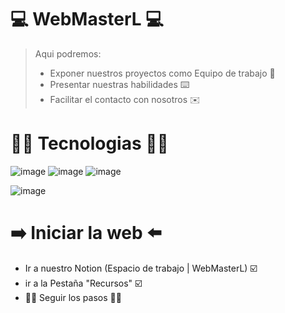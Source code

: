 # 💻  WebMasterL  💻


>
>Aqui podremos:
>
>- Exponer nuestros proyectos como Equipo de trabajo 💪
>- Presentar nuestras habilidades ⌨️
>- Facilitar el contacto con nosotros ✉️

# 🧑‍💻 Tecnologias 🧑‍💻
![image](https://github.com/SantiagooMolina/WebMasterL/assets/169953535/2e33828d-31cf-4cdf-88dd-82ba6ef014cd) 
![image](https://github.com/SantiagooMolina/WebMasterL/assets/169953535/dbd07b61-0b4b-430f-b042-5dbe96c863d4)
![image](https://github.com/SantiagooMolina/WebMasterL/assets/169953535/2b8794b5-4c38-4065-a61c-c79e706fb079)

![image](https://github.com/SantiagooMolina/WebMasterL/assets/169953535/c79f299b-9877-4ea1-bf1d-b631e6622ac0)

# ➡️ Iniciar la web ⬅️
- Ir a nuestro Notion (Espacio de trabajo | WebMasterL) ☑️
- ir a la Pestaña "Recursos" ☑️
- 🟰🟰 Seguir los pasos 🟰🟰




